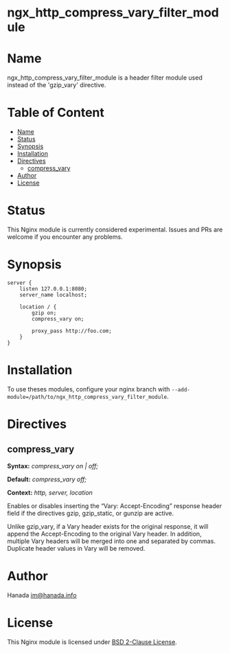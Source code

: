 # ngx_http_compress_vary_filter_module

# Name
ngx_http_compress_vary_filter_module is a header filter module used instead of the 'gzip_vary' directive.

# Table of Content

* [Name](#name)
* [Status](#status)
* [Synopsis](#synopsis)
* [Installation](#installation)
* [Directives](#directives)
  * [compress_vary](#compress_vary)
* [Author](#author)
* [License](#license)

# Status

This Nginx module is currently considered experimental. Issues and PRs are welcome if you encounter any problems.

# Synopsis

```nginx
server {
    listen 127.0.0.1:8080;
    server_name localhost;

    location / {
        gzip on;
        compress_vary on;

        proxy_pass http://foo.com;
    }
}
```

# Installation

To use theses modules, configure your nginx branch with `--add-module=/path/to/ngx_http_compress_vary_filter_module`.

# Directives

## compress_vary

**Syntax:** *compress_vary on | off;*

**Default:** *compress_vary off;*

**Context:** *http, server, location*

Enables or disables inserting the “Vary: Accept-Encoding” response header field if the directives gzip, gzip_static, or gunzip are active.

Unlike gzip_vary, if a Vary header exists for the original response, it will append the Accept-Encoding to the original Vary header. In addition, multiple Vary headers will be merged into one and separated by commas. Duplicate header values ​​in Vary will be removed.

# Author

Hanada im@hanada.info

# License

This Nginx module is licensed under [BSD 2-Clause License](LICENSE).

